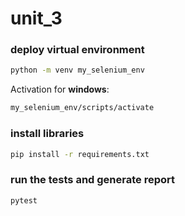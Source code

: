 # unit_3

### deploy virtual environment

```bash
python -m venv my_selenium_env
```

Activation for **windows**:

```bash
my_selenium_env/scripts/activate
```

### install libraries

```bash
pip install -r requirements.txt
```

### run the tests and generate report

```bash
pytest
```

